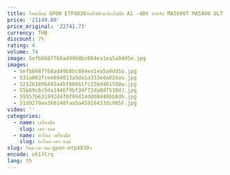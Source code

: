 ```yaml
---
title: ใหม่เอี่ยม GPON ETP4830จ่ายไฟตัวแปลงไฟฟ้า A1 -48V สำหรับ MA5600T MA5800 OLT
price: '21149.80'
price_original: '22741.73'
currency: THB
discount: 7%
rating: 4
volume: 74
image: Sefb6687f68ad49b8bc084ea1ea5a0dd5o.jpg
images:
  - Sefb6687f68ad49b8bc084ea1ea5a0dd5o.jpg
  - S31a063fcee694013a3da1a333eda62dau.jpg
  - S21261806445a4bf68661fc15bd401598w.jpg
  - S5b69c6c5da1446f9bf34f73da8d7510dJ.jpg
  - S9557b631992d4f0f99414ddd8d406b8dh.jpg
  - S1d9279ee360140faa5a45916433dc985F.jpg
video: ''
categories:
  - name: เครื่องมือ
    slug: เคร-องม
  - name: อะไหล่ เครื่องมือ
    slug: อะไหล-เคร-องม
slug: ใหม-เอ-ยม-gpon-etp4830จ
encode: ok1fCrq
lang: th
---
```

  
